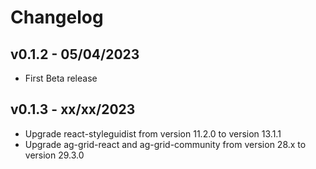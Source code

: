 # Changelog

## v0.1.2 - 05/04/2023
- First Beta release

## v0.1.3 - xx/xx/2023
- Upgrade react-styleguidist from version 11.2.0 to version 13.1.1
- Upgrade ag-grid-react and ag-grid-community from version 28.x to version 29.3.0

